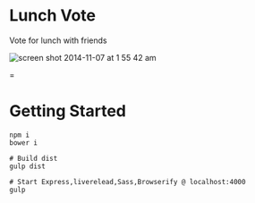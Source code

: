 # Lunch Vote 

Vote for lunch with friends

![screen shot 2014-11-07 at 1 55 42 am](https://cloud.githubusercontent.com/assets/523933/4949451/71b2de8a-6621-11e4-8700-c443bc168d83.png)


=

# Getting Started

```shell
npm i
bower i

# Build dist 
gulp dist

# Start Express,liverelead,Sass,Browserify @ localhost:4000
gulp 
```
